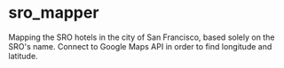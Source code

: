 # sro_mapper
Mapping the SRO hotels in the city of San Francisco, based solely on the SRO's name. Connect to Google Maps API in order to find longitude and latitude.
